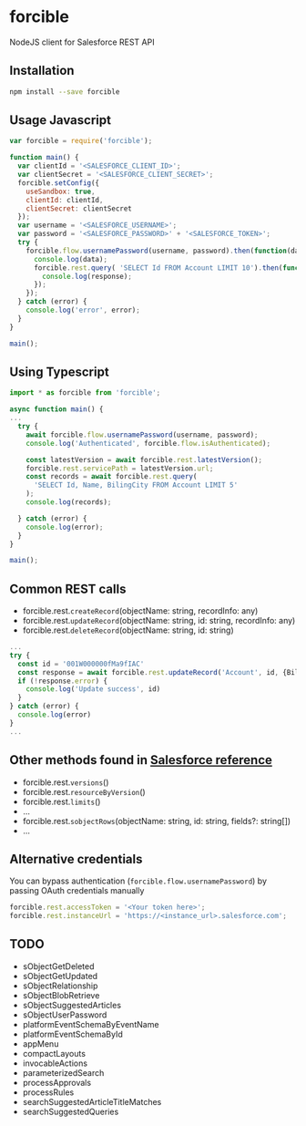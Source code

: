 # forcible

NodeJS client for Salesforce REST API

## Installation

```bash
npm install --save forcible
```

## Usage Javascript

```javascript
var forcible = require('forcible');

function main() {
  var clientId = '<SALESFORCE_CLIENT_ID>';
  var clientSecret = '<SALESFORCE_CLIENT_SECRET>';
  forcible.setConfig({
    useSandbox: true,
    clientId: clientId,
    clientSecret: clientSecret
  });
  var username = '<SALESFORCE_USERNAME>';
  var password = '<SALESFORCE_PASSWORD>' + '<SALESFORCE_TOKEN>';
  try {
    forcible.flow.usernamePassword(username, password).then(function(data) => {
      console.log(data);
      forcible.rest.query( 'SELECT Id FROM Account LIMIT 10').then(function(response) {
        console.log(response);
      });
    });
  } catch (error) {
    console.log('error', error);
  }
}

main();
```

## Using Typescript

```typescript
import * as forcible from 'forcible';

async function main() {
...
  try {
    await forcible.flow.usernamePassword(username, password);
    console.log('Authenticated', forcible.flow.isAuthenticated);

    const latestVersion = await forcible.rest.latestVersion();
    forcible.rest.servicePath = latestVersion.url;
    const records = await forcible.rest.query(
      'SELECT Id, Name, BilingCity FROM Account LIMIT 5'
    );
    console.log(records);

  } catch (error) {
    console.log(error);
  }
}

main();
```

## Common REST calls

- forcible.rest.`createRecord`(objectName: string, recordInfo: any)
- forcible.rest.`updateRecord`(objectName: string, id: string, recordInfo: any)
- forcible.rest.`deleteRecord`(objectName: string, id: string)

```typescript
...
try {
  const id = '001W000000fMa9fIAC'
  const response = await forcible.rest.updateRecord('Account', id, {BillingCity: 'New City'})
  if (!response.error) {
    console.log('Update success', id)
  }
} catch (error) {
  console.log(error)
}
...
```

## Other methods found in [Salesforce reference](https://developer.salesforce.com/docs/atlas.en-us.api_rest.meta/api_rest/resources_list.htm)

- forcible.rest.`versions`()
- forcible.rest.`resourceByVersion`()
- forcible.rest.`limits`()
- ...
- forcible.rest.`sobjectRows`(objectName: string, id: string, fields?: string[])
- ...

## Alternative credentials

You can bypass authentication (`forcible.flow.usernamePassword`) by passing OAuth credentials manually

```javascript
forcible.rest.accessToken = '<Your token here>';
forcible.rest.instanceUrl = 'https://<instance_url>.salesforce.com';
```

## TODO

- sObjectGetDeleted
- sObjectGetUpdated
- sObjectRelationship
- sObjectBlobRetrieve
- sObjectSuggestedArticles
- sObjectUserPassword
- platformEventSchemaByEventName
- platformEventSchemaById
- appMenu
- compactLayouts
- invocableActions
- parameterizedSearch
- processApprovals
- processRules
- searchSuggestedArticleTitleMatches
- searchSuggestedQueries
